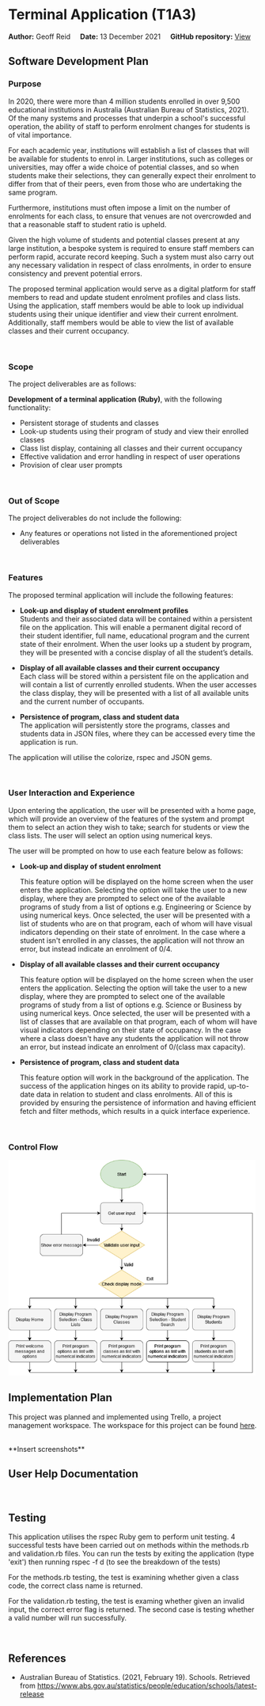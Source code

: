 # Terminal Application (T1A3)

**Author:** Geoff Reid&nbsp;&nbsp;&nbsp;&nbsp; **Date:** 13 December 2021&nbsp;&nbsp;&nbsp;&nbsp; **GitHub repository:** <a href="https://github.com/LetTheWookieWin92/T1A3_SERS">View</a>

## Software Development Plan

### Purpose

In 2020, there were more than 4 million students enrolled in over 9,500 educational institutions in Australia (Australian Bureau of Statistics, 2021). Of the many systems and processes that underpin a school's successful operation, the ability of staff to perform enrolment changes for students is of vital importance.

For each academic year, institutions will establish a list of classes that will be available for students to enrol in. Larger institutions, such as colleges or universities, may offer a wide choice of potential classes, and so when students make their selections, they can generally expect their enrolment to differ from that of their peers, even from those who are undertaking the same program.

Furthermore, institutions must often impose a limit on the number of enrolments for each class, to ensure that venues are not overcrowded and that a reasonable staff to student ratio is upheld.

Given the high volume of students and potential classes present at any large institution, a bespoke system is required to ensure staff members can perform rapid, accurate record keeping. Such a system must also carry out any necessary validation in respect of class enrolments, in order to ensure consistency and prevent potential errors.

The proposed terminal application would serve as a digital platform for staff members to read and update student enrolment profiles and class lists. Using the application, staff members would be able to look up individual students using their unique identifier and view their current enrolment. Additionally, staff members would be able to view the list of available classes and their current occupancy.

<br>

### Scope

The project deliverables are as follows:

**Development of a terminal application (Ruby)**, with the following functionality:

- Persistent storage of students and classes
- Look-up students using their program of study and view their enrolled classes
- Class list display, containing all classes and their current occupancy
- Effective validation and error handling in respect of user operations
- Provision of clear user prompts

<br>

### Out of Scope

The project deliverables do not include the following:

- Any features or operations not listed in the aforementioned project deliverables

<br>

### Features

The proposed terminal application will include the following features:

- **Look-up and display of student enrolment profiles** <br> Students and their associated data will be contained within a persistent file on the application. This will enable a permanent digital record of their student identifier, full name, educational program and the current state of their enrolment. When the user looks up a student by program, they will be presented with a concise display of all the student’s details.

- **Display of all available classes and their current occupancy** <br> Each class will be stored within a persistent file on the application and will contain a list of currently enrolled students. When the user accesses the class display, they will be presented with a list of all available units and the current number of occupants.

- **Persistence of program, class and student data** <br> The application will persistently store the programs, classes and students data in JSON files, where they can be accessed every time the application is run.

The application will utilise the colorize, rspec and JSON gems.

<br>

### User Interaction and Experience

Upon entering the application, the user will be presented with a home page, which will provide an overview of the features of the system and prompt them to select an action they wish to take; search for students or view the class lists. The user will select an option using numerical keys.

The user will be prompted on how to use each feature below as follows:

- **Look-up and display of student enrolment**

  This feature option will be displayed on the home screen when the user enters the application. Selecting the option will take the user to a new display, where they are prompted to select one of the available programs of study from a list of options e.g. Engineering or Science by using numerical keys. Once selected, the user will be presented with a list of students who are on that program, each of whom will have visual indicators depending on their state of enrolment. In the case where a student isn't enrolled in any classes, the application will not throw an error, but instead indicate an enrolment of 0/4.

- **Display of all available classes and their current occupancy**

  This feature option will be displayed on the home screen when the user enters the application. Selecting the option will take the user to a new display, where they are prompted to select one of the available programs of study from a list of options e.g. Science or Business by using numerical keys. Once selected, the user will be presented with a list of classes that are available on that program, each of whom will have visual indicators depending on their state of occupancy. In the case where a class doesn't have any students the application will not throw an error, but instead indicate an enrolment of 0/(class max capacity).

- **Persistence of program, class and student data**

  This feature option will work in the background of the application. The success of the application hinges on its ability to provide rapid, up-to-date data in relation to student and class enrolments. All of this is provided by ensuring the persistence of information and having efficient fetch and filter methods, which results in a quick interface experience.

<br>

### Control Flow

<img src="../Screenshots/Control flow.png" alt="Control flow" width="500"/>

<br>

## Implementation Plan

This project was planned and implemented using Trello, a project management workspace. The workspace for this project can be found <a href="https://trello.com/invite/b/fOSkJ9sx/25a0cdee1b504047b73bdd3d462c7fc0/t1a3-terminal-application">here</a>.

<br>
**Insert screenshots**

<br>

## User Help Documentation

<br>

## Testing

This application utilises the rspec Ruby gem to perform unit testing. 4 successful tests have been carried out on methods within the methods.rb and validation.rb files. You can run the tests by exiting the application (type 'exit') then running rspec -f d (to see the breakdown of the tests)

For the methods.rb testing, the test is examining whether given a class code, the correct class name is returned.

For the validation.rb testing, the test is examing whether given an invalid input, the correct error flag is returned. The second case is testing whether a valid number will run successfully.

<br>

## References

- Australian Bureau of Statistics. (2021, February 19). Schools. Retrieved from https://www.abs.gov.au/statistics/people/education/schools/latest-release
